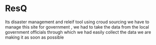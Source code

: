 # ResQ
Its disaster management and releif tool using croud sourcing 
we have to manage this site for government , we had to take the data from the local government officials 
through which we had easily collect the data
we are making it as soon as possible
####
